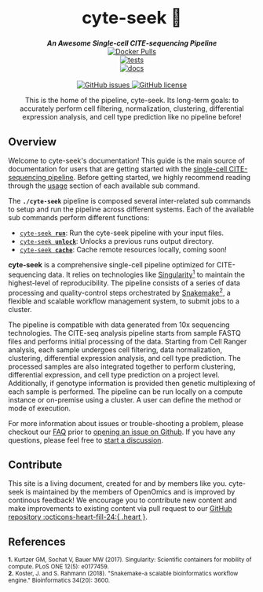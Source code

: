 <div align="center">
   
  <h1 style="font-size: 250%">cyte-seek 🔬</h1>  
  
  <b><i>An Awesome Single-cell CITE-sequencing Pipeline</i></b><br>
  <a href="https://hub.docker.com/repository/docker/skchronicles/chicyte">
    <img alt="Docker Pulls" src="https://img.shields.io/docker/pulls/skchronicles/chicyte">
  </a>  
  <a href="https://github.com/OpenOmics/cyte-seek/actions/workflows/main.yaml">
    <img alt="tests" src="https://github.com/OpenOmics/cyte-seek/workflows/tests/badge.svg">
  </a>  
  <a href="https://github.com/OpenOmics/cyte-seek/actions/workflows/docs.yml">
    <img alt="docs" src="https://github.com/OpenOmics/cyte-seek/workflows/docs/badge.svg">
  </a><br>  
  <a href="https://github.com/OpenOmics/cyte-seek/issues">
    <img alt="GitHub issues" src="https://img.shields.io/github/issues/OpenOmics/cyte-seek?color=brightgreen">
  </a>
  <a href="https://github.com/OpenOmics/cyte-seek/blob/main/LICENSE">
    <img alt="GitHub license" src="https://img.shields.io/github/license/OpenOmics/cyte-seek">
  </a>
  
  <p>
    This is the home of the pipeline, cyte-seek. Its long-term goals: to accurately perform cell filtering, normalization, clustering, differential expression analysis, and cell type prediction like no pipeline before!
  </p>

</div> 


## Overview
Welcome to cyte-seek's documentation! This guide is the main source of documentation for users that are getting started with the [single-cell CITE-sequencing pipeline](https://github.com/OpenOmics/cyte-seek/). Before getting started, we highly recommend reading through the [usage](usage/run.md) section of each available sub command.

The **`./cyte-seek`** pipeline is composed several inter-related sub commands to setup and run the pipeline across different systems. Each of the available sub commands perform different functions: 

 * [<code>cyte-seek <b>run</b></code>](usage/run.md): Run the cyte-seek pipeline with your input files.
 * [<code>cyte-seek <b>unlock</b></code>](usage/unlock.md): Unlocks a previous runs output directory.
 * [<code>cyte-seek <b>cache</b></code>](usage/cache.md): Cache remote resources locally, coming soon!

**cyte-seek** is a comprehensive single-cell pipeline optimized for CITE-sequencing data. It relies on technologies like [Singularity<sup>1</sup>](https://singularity.lbl.gov/) to maintain the highest-level of reproducibility. The pipeline consists of a series of data processing and quality-control steps orchestrated by [Snakemake<sup>2</sup>](https://snakemake.readthedocs.io/en/stable/), a flexible and scalable workflow management system, to submit jobs to a cluster.

The pipeline is compatible with data generated from 10x sequencing technologies. The CITE-seq analysis pipeline starts from sample FASTQ files and performs initial processing of the data. Starting from Cell Ranger analysis, each sample undergoes cell filtering, data normalization, clustering, differential expression analysis, and cell type prediction. The processed samples are also integrated together to perform clustering, differential expression, and cell type prediction on a project level. Additionally, if genotype information is provided then genetic multiplexing of each sample is performed. The pipeline can be run locally on a compute instance or on-premise using a cluster. A user can define the method or mode of execution. 

For more information about issues or trouble-shooting a problem, please checkout our [FAQ](faq/questions.md) prior to [opening an issue on Github](https://github.com/OpenOmics/cyte-seek/issues). If you have any questions, please feel free to [start a discussion](https://github.com/OpenOmics/cyte-seek/discussions).

## Contribute 

This site is a living document, created for and by members like you. cyte-seek is maintained by the members of OpenOmics and is improved by continous feedback! We encourage you to contribute new content and make improvements to existing content via pull request to our [GitHub repository :octicons-heart-fill-24:{ .heart }](https://github.com/OpenOmics/cyte-seek).

## References
<sup>**1.**  Kurtzer GM, Sochat V, Bauer MW (2017). Singularity: Scientific containers for mobility of compute. PLoS ONE 12(5): e0177459.</sup>  
<sup>**2.**  Koster, J. and S. Rahmann (2018). "Snakemake-a scalable bioinformatics workflow engine." Bioinformatics 34(20): 3600.</sup>  
